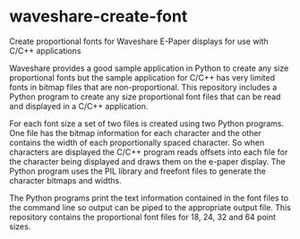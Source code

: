 # waveshare-create-font
Create proportional fonts for Waveshare E-Paper displays for use with C/C++ applications

Waveshare provides a good sample application in Python to create any size proportional fonts but the sample application for C/C++ has very limited fonts in bitmap files that are non-proportional. This repository includes a Python program to create any size proportional font files that can be read and displayed in a C/C++ application.

For each font size a set of two files is created using two Python programs. One file has the bitmap information for each character and the other contains the width of each proportionally spaced character. So when characters are displayed the C/C++ program reads offsets into each file for the character being displayed and draws them on the e-paper display. The Python program uses the PIL library and freefont files to generate the character bitmaps and widths. 

The Python programs print the text information contained in the font files to the command line so output can be piped to the appropriate output file. This repository contains the proportional font files for 18, 24, 32 and 64 point sizes.
